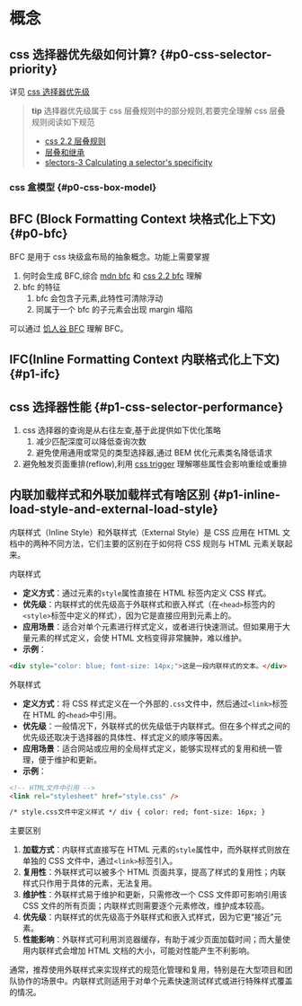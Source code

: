 # 概念

## css 选择器优先级如何计算? {#p0-css-selector-priority}

详见 [css 选择器优先级](https://github.com/yangshun/front-end-interview-handbook/blob/master/Translations/Chinese/questions/css-questions.md#css-%E9%80%89%E6%8B%A9%E5%99%A8%E7%9A%84%E4%BC%98%E5%85%88%E7%BA%A7%E6%98%AF%E5%A6%82%E4%BD%95%E8%AE%A1%E7%AE%97%E7%9A%84)

> **tip**
> 选择器优先级属于 css 层叠规则中的部分规则,若要完全理解 css 层叠规则阅读如下规范
>
> * [css 2.2 层叠规则](https://www.w3.org/TR/CSS22/cascade.html#cascade)
> * [层叠和继承](https://www.w3.org/TR/css-cascade-3/#cascading)
> * [slectors-3 Calculating a selector's specificity](https://www.w3.org/TR/selectors-3/#specificity)

### css 盒模型 {#p0-css-box-model}

## BFC (Block Formatting Context 块格式化上下文) {#p0-bfc}

BFC 是用于 css 块级盒布局的抽象概念。功能上需要掌握

1. 何时会生成 BFC,综合 [mdn bfc](https://developer.mozilla.org/zh-CN/docs/Web/Guide/CSS/Block_formatting_context) 和 [css 2.2 bfc](https://www.w3.org/TR/CSS22/visuren.html#block-formatting) 理解
2. bfc 的特征
   1. bfc 会包含子元素,此特性可清除浮动
   2. 同属于一个 bfc 的子元素会出现 margin 塌陷

可以通过 [饥人谷 BFC](https://xiedaimala.com/tasks/4cdc74ef-b8b2-4cbd-aa4e-7a8ee7ad3a16) 理解 BFC。

## IFC(Inline Formatting Context 内联格式化上下文)  {#p1-ifc}

## css 选择器性能 {#p1-css-selector-performance}

1. css 选择器的查询是从右往左查,基于此提供如下优化策略
    1. 减少匹配深度可以降低查询次数
    2. 避免使用通用或常见的类型选择器,通过 BEM 优化元素类名降低请求
2. 避免触发页面重排(reflow),利用 [css trigger](https://csstriggers.com/) 理解哪些属性会影响重绘或重排

## 内联加载样式和外联加载样式有啥区别 {#p1-inline-load-style-and-external-load-style}

内联样式（Inline Style）和外联样式（External Style）是 CSS 应用在 HTML 文档中的两种不同方法，它们主要的区别在于如何将 CSS 规则与 HTML 元素关联起来。

 内联样式

* **定义方式**：通过元素的`style`属性直接在 HTML 标签内定义 CSS 样式。
* **优先级**：内联样式的优先级高于外联样式和嵌入样式（在`<head>`标签内的`<style>`标签中定义的样式），因为它是直接应用到元素上的。
* **应用场景**：适合对单个元素进行样式定义，或者进行快速测试。但如果用于大量元素的样式定义，会使 HTML 文档变得非常臃肿，难以维护。
* **示例**：

```html
<div style="color: blue; font-size: 14px;">这是一段内联样式的文本。</div>
```

 外联样式

* **定义方式**：将 CSS 样式定义在一个外部的`.css`文件中，然后通过`<link>`标签在 HTML 的`<head>`中引用。
* **优先级**：一般情况下，外联样式的优先级低于内联样式。但在多个样式之间的优先级还取决于选择器的具体性、样式定义的顺序等因素。
* **应用场景**：适合网站或应用的全局样式定义，能够实现样式的复用和统一管理，便于维护和更新。
* **示例**：

```html
<!-- HTML文件中引用 -->
<link rel="stylesheet" href="style.css" />

/* style.css文件中定义样式 */ div { color: red; font-size: 16px; }
```

 主要区别

1. **加载方式**：内联样式直接写在 HTML 元素的`style`属性中，而外联样式则放在单独的 CSS 文件中，通过`<link>`标签引入。
2. **复用性**：外联样式可以被多个 HTML 页面共享，提高了样式的复用性；内联样式只作用于具体的元素，无法复用。
3. **维护性**：外联样式易于维护和更新，只需修改一个 CSS 文件即可影响引用该 CSS 文件的所有页面；内联样式则需要逐个元素修改，维护成本较高。
4. **优先级**：内联样式的优先级高于外联样式和嵌入式样式，因为它更“接近”元素。
5. **性能影响**：外联样式可利用浏览器缓存，有助于减少页面加载时间；而大量使用内联样式会增加 HTML 文档的大小，可能对性能产生不利影响。

通常，推荐使用外联样式来实现样式的规范化管理和复用，特别是在大型项目和团队协作的场景中。内联样式则适用于对单个元素快速测试样式或进行特殊样式覆盖的情况。
